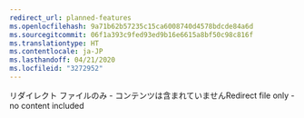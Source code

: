 ```yaml
---
redirect_url: planned-features
ms.openlocfilehash: 9a71b62b57235c15ca6008740d4578bdcde84a6d
ms.sourcegitcommit: 06f1a393c9fed93ed9b16e6615a8bf50c98c816f
ms.translationtype: HT
ms.contentlocale: ja-JP
ms.lasthandoff: 04/21/2020
ms.locfileid: "3272952"
---
```

<span data-ttu-id="79f2c-101">リダイレクト ファイルのみ - コンテンツは含まれていません</span><span class="sxs-lookup"><span data-stu-id="79f2c-101">Redirect file only - no content included</span></span>